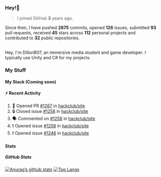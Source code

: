 ### Hey!👋
<!-- [![Banner](banner.png)](https://dillonb07.is-a.dev) -->


> I joined GitHub **3** years ago.

Since then, I have pushed **2875** commits, opened **126** issues, submitted **93** pull requests, received **45** stars across **112** personal projects and contributed to **32** public repositories.

<br>
Hey, I'm DillonB07, an immersive media student and game developer. I typically use Unity and C# for my projects.

<br>

### My Stuff

#### My Stack (Coming soon)

#### :zap: Recent Activity

<!--START_SECTION:activity-->
1. 💪 Opened PR [#1267](https://github.com/hackclub/site/pull/1267) in [hackclub/site](https://github.com/hackclub/site)
2. 🔒 Closed issue [#1258](https://github.com/hackclub/site/issues/1258) in [hackclub/site](https://github.com/hackclub/site)
3. 🗣 Commented on [#1258](https://github.com/hackclub/site/issues/1258#issuecomment-2185340949) in [hackclub/site](https://github.com/hackclub/site)
4. ❗ Opened issue [#1258](https://github.com/hackclub/site/issues/1258) in [hackclub/site](https://github.com/hackclub/site)
5. ❗ Opened issue [#1246](https://github.com/hackclub/site/issues/1246) in [hackclub/site](https://github.com/hackclub/site)
<!--END_SECTION:activity-->

#### Stats

##### GitHub Stats
[![Anurag’s github stats](https://github-readme-stats.vercel.app/api?username=dillonb07&show_icons=true&theme=radical)](https://github.com/dillonb07)
[![Top Langs](https://github-readme-stats.vercel.app/api/top-langs/?username=dillonb07&layout=compact&theme=radical)](https://github.com/dillonb07)
